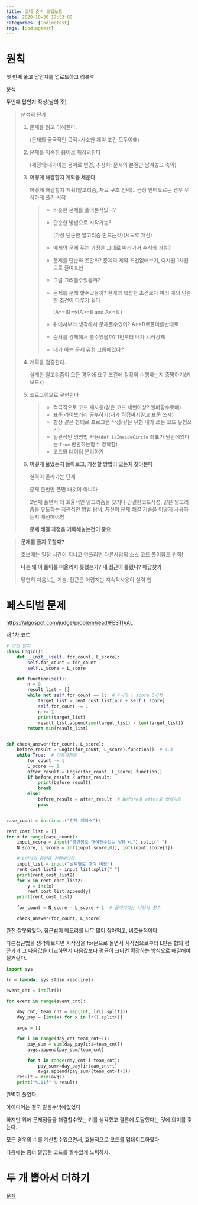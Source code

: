 ```yaml
---
title: 코테 준비 오답노트
date: 2020-10-30 17:53:00
categories: [Codingtest]
tags: [Codingtest]
---
```


# 원칙

첫 번째 풀고 답안지를 업로드하고 리뷰후

분석

두번째 답안지 작성(남의 것)

> 분석의 단계
>
> 1. 문제를 읽고 이해한다.
>
>    (문제의 궁극적인 목적+사소한 제약 조건 모두이해)
>
> 2. 문제를 익숙한 용어로 재정의한다
>
>    (재정의:내가아는 용어로 변경, 추상화: 문제의 본질만 남겨놓고 축약)
>
> 3. __어떻게 해결할지 계획을 세운다__
>
>    어떻게 해결할지 계획(알고리즘, 자료 구조 선택).. 곧장 안떠오르는 경우 무식하게 풀기 시작
>
>    > - 비슷한 문제를 풀어본적있나?
>    >
>    > - 단순한 방법으로 시작가능?
>    >
>    >   (가장 단순한 알고리즘 만드는것)(시도후 개선)
>    >
>    > - 예제의 문제 푸는 과정을 그대로 따라가서 수식화 가능?
>    >
>    > - 문제를 단순화 못할까? 문제의 제약 조건없애보기, 다차원 1차원으로 줄여표현
>    >
>    > - 그림 그려볼수있을까?
>    >
>    > - 문제를 분해 할수있을까? 한개의 복잡한 조건보다 여러 개의 단순한 조건이 다루기 쉽다
>    >
>    >   (A==B)==>(A>=B and A<=B )
>    >
>    > - 뒤에서부터 생각해서 문제풀수있어? A>>B로풀이를반대로
>    >
>    > - 순서를 강제해서 풀수있을까? 1번부터 내가 시작강제
>    >
>    > - 내가 아는 문제 유형 그룹에있나?
>
>    
>
> 4. 계획을 검증한다.
>
>    설계한 알고리즘이 모든 경우에 요구 조건에 정확히 수행하는지 증명하기(키보드x)
>
> 5. 프로그램으로 구현한다
>
>    >- 적극적으로 코드 재사용(같은 코드 세번이상? 헬퍼함수로빼)
>    >- 표준 라이브러리 공부하기(내가 직접짜지말고 표준 쓰자)
>    >- 항상 같은 형태로 프로그램 작성(같은 유형 내가 쓰는 코드 유형쓰기)
>    >- 일관적인 명명법 사용(`def isInsideCircle` 좌표가 원안에있다는 `True` 반환하는함수 명확함)
>    >- 코드와 데이터 분리하기
>
>    
>
> 6. __어떻게 풀었는지 돌아보고, 개선할 방법이 있는지 찾아본다__
>
>    실력이 올라가는 단계
>
>    문제 한번만 풀면 내것이 아니다
>
>    2번째 풀면서 더 효율적인 알고리즘을 찾거나 간결한코드작성, 같은 알고리즘을 유도하는 직관적인 방법 탐색, 자신이 문제 해결 기술을 어떻게 사용하는지 개선해야함
>
>    __문제 해결 과정을 기록해놓는것이 중요__

> __문제를 풀지 못할때?__
>
> 초보때는 일정 시간이 지나고 안풀리면 다른사람의 소스 코드 풀이참조 원칙!
>
> __나는 왜 이 풀이를 떠올리지 못했는가? 내 접근이 틀렸나? 해답찾기__
>
> 당연히 처음보는 기술, 접근은 어렵지만 지속적사용이 실력 업

# 페스티벌 문제

https://algospot.com/judge/problem/read/FESTIVAL

내 1차 코드

```python
# 이전 답지
class Logic():
    def __init__(self, for_count, L_score):
        self.for_count = for_count
        self.L_score = L_score

    def function(self):
        n = 0
        result_list = []
        while not self.for_count == 1:  # 4시작 l_score 3시작
            target_list = rent_cost_list[n:n + self.L_score]
            self.for_count -= 1
            n += 1
            print(target_list)
            result_list.append(sum(target_list) / len(target_list))
        return min(result_list)


def check_answer(for_count, L_score):
    before_result = Logic(for_count, L_score).function()  # 4,3
    while True:  # 다음과정은 
        for_count -= 1
        L_score += 1
        after_result = Logic(for_count, L_score).function()
        if before_result < after_result:
            print(before_result)
            break
        else:
            before_result = after_result  # before을 after로 업데이트
            pass


case_count = int(input("전체 케이스"))

rent_cost_list = []
for x in range(case_count):
    input_score = input("공연장으 대여할수있는 날N +L").split(" ")
    N_score, L_score = int(input_score[0]), int(input_score[1])

    # L이상의 공연을 진행해야함
    input_list = input("날짜별로 대여 비용")
    rent_cost_list2 = input_list.split(" ")
    print(rent_cost_list2)
    for x in rent_cost_list2:
        y = int(x)
        rent_cost_list.append(y)
    print(rent_cost_list)

    for_count = N_score - L_score + 1  # 돌아야하는 나눠서 횟수 

    check_answer(for_count, L_score)
```

완전 잘못되었다. 접근법이 메모리를 너무 많이 잡아먹고, 비효율적이다

다른접근법을 생각해보자면 시작점을 for문으로 돌면서 시작점으로부터 L만큼 합의 평균과과 그 다음값을 비교하면서 다음값보다 평균이 크다면 확장하는 방식으로 해결해야될거같다.

```python
import sys

lr = lambda: sys.stdin.readline()

event_cnt = int(lr())

for event in range(event_cnt):

    day_cnt, team_cnt = map(int, lr().split())
    day_pay = [int(x) for x in lr().split()]

    avgs = []

    for i in range(day_cnt-team_cnt+1):
        pay_sum = sum(day_pay[i:i+team_cnt])
        avgs.append(pay_sum/team_cnt)

        for t in range(day_cnt-i-team_cnt):
            pay_sum+=day_pay[i+team_cnt+t]
            avgs.append(pay_sum/(team_cnt+t+1))
    result = min(avgs)
    print("%.11f" % result)
```

완벽히 풀었다.

아이디어는 결국 같을수밖에없었다

하지만 위에 문제점들을 해결할수있는 키를 생각했고 결론에 도달했다는 것에 의미를 갖는다.

모든 경우의 수를 계산할수있으면서, 효율적으로 코드를 업데이트하였다

다음에는 좀더 깔끔한 코드를 짤수있게 노력하자.

# 두 개 뽑아서 더하기

[문제](https://programmers.co.kr/learn/courses/30/lessons/68644)

